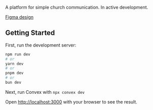 A platform for simple church communication. In active development.

[Figma design](https://www.figma.com/design/MkebINrtaE1UsgSQk54P9N/feed.church?node-id=0-1&p=f&t=HO8kqoPjE1ItrOZr-0)

## Getting Started

First, run the development server:

```bash
npm run dev
# or
yarn dev
# or
pnpm dev
# or
bun dev
```

Next, run Convex with `npx convex dev`

Open [http://localhost:3000](http://localhost:3000) with your browser to see the result.

